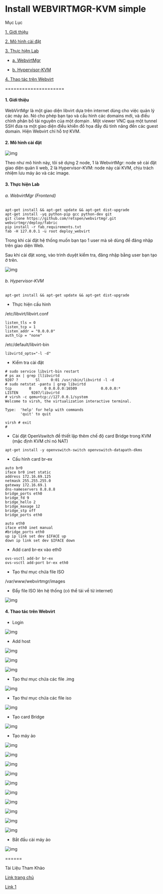 Install WEBVIRTMGR-KVM simple
======

Mục Lục

[1. Giới thiệu](#gioithieu)

[2. Mô hình cài đặt](#mohinh)
				
[3. Thực hiện Lab](#thuchien)

- [a. WebvirtMgr](#web)
	
- [b. Hypervisor-KVM](#kvm)

[4. Thao tác trên Webvirt](#thaotac)

=====================
<a name="gioithieu"></a>

#### 1. Giới thiệu

WebVirtMgr là một giao diện libvirt dựa trên internet dùng cho việc quản lý các máy ảo. Nó cho phép bạn tạo 
và cấu hình các domains mới, và điều chỉnh phân bổ tài nguyên của một domain . Một viewer VNC 
qua một tunnel SSH đưa ra một giao diện điều khiển đồ họa đầy đủ tính năng đến các guest domain. Hiện Webvirt chỉ hỗ trợ KVM.

<a name="mohinh"></a>

#### 2. Mô hình cài đặt

![img](http://i.imgur.com/z1KEK0r.png "img")

Theo như mô hình này, tôi sẽ dựng 2 node, 1 là WebvirtMgr: node sẽ cài đặt giao diện quản lí web, 2 là Hypervisor-KVM: node này cài KVM, chịu trách nhiệm lưu máy ảo và các image.

<a name="thuchien"></a>

#### 3. Thực hiện Lab

<a name="web"></a>

###### a. WebvirtMgr (Frontend)

```
apt-get install && apt-get update && apt-get dist-upgrade
apt-get install -yq python-pip gcc python-dev git
git clone https://github.com/retspen/webvirtmgr.git
webvirtmgr/deploy/fabric
pip install -r fab_requirements.txt
fab -H 127.0.0.1 -u root deploy_webvirt
```

Trong khi cài đặt hệ thống muốn bạn tạo 1 user mà sẽ dùng để đăng nhập trên giao diện Web.

Sau khi cài đặt xong, vào trình duyệt kiểm tra, đăng nhập bằng user bạn tạo ở trên.

![img](http://i.imgur.com/M47Jr9W.png "img")

<a name="kvm"></a>

###### b. Hypervisor-KVM

```
apt-get install && apt-get update && apt-get dist-upgrade
```

- Thực hiện cấu hình

/etc/libvirt/libvirt.conf

```
listen_tls = 0
listen_tcp = 1
listen_addr = "0.0.0.0"
auth_tcp = "none"
```

/etc/default/libvirt-bin

```
libvirtd_opts="-l -d"
```

- Kiểm tra cài đặt

```
# sudo service libvirt-bin restart
# ps ax | grep [l]ibvirtd
9207 ?        Sl     0:01 /usr/sbin/libvirtd -l -d
# sudo netstat -pantu | grep libvirtd
tcp        0      0 0.0.0.0:16509           0.0.0.0:*               LISTEN      9207/libvirtd
# virsh -c qemu+tcp://127.0.0.1/system
Welcome to virsh, the virtualization interactive terminal.

Type:  'help' for help with commands
       'quit' to quit

virsh # exit
#
```

- Cài đặt OpenVswitch để thiết lập thêm chế độ card Bridge trong KVM (mặc định KVM chỉ nó NAT)

```
apt-get install -y openvswitch-switch openvswitch-datapath-dkms
```

- Cấu hình card br-ex

```
auto br0
iface br0 inet static
address 172.16.69.125
netmask 255.255.255.0
gateway 172.16.69.1
dns-nameservers 8.8.8.8
bridge_ports eth0
bridge_fd 9
bridge_hello 2
bridge_maxage 12
bridge_stp off
bridge_ports eth0

auto eth0
iface eth0 inet manual
#bridge_ports eth0
up ip link set dev $IFACE up
down ip link set dev $IFACE down
```

- Add card br-ex vào eth0

```
ovs-vsctl add-br br-ex
ovs-vsctl add-port br-ex eth0
```
- Tạo thư mục chứa file ISO

/var/www/webvirtmgr/images

- Đẩy file ISO lên hệ thống (có thể tải về từ internet)

![img](http://i.imgur.com/zPRQTyw.png "img")

<a name="thaotac"></a>

#### 4. Thao tác trên Webvirt

- Login

![img](http://i.imgur.com/a5UxMe0.png "img")

- Add host

![img](http://i.imgur.com/5RJ8Lbw.png "img")

![img](http://i.imgur.com/0KZcTzU.png "img")

![img](http://i.imgur.com/4PDsY0K.png "img")

- Tạo thư mục chứa các file .img

![img](http://i.imgur.com/rADwDOR.png "img")

- Tạo thư mục chứa các file iso

![img](http://i.imgur.com/PFXKs80.png "img")

- Tạo card Bridge

![img](http://i.imgur.com/tdvSMzc.png "img")

- Tạo máy ảo

![img](http://i.imgur.com/Xgw4Iit.png "img")

![img](http://i.imgur.com/LAuz9xi.png "img")

![img](http://i.imgur.com/wWreh2u.png "img")

![img](http://i.imgur.com/VEiaaRO.png "img")

![img](http://i.imgur.com/U0N0T3g.png "img")

![img](http://i.imgur.com/MjFxEFy.png "img")

![img](http://i.imgur.com/g7sthPM.png "img")

![img](http://i.imgur.com/RVBgz3i.png "img")

![img](http://i.imgur.com/AP8oNhu.png "img")

![img](http://i.imgur.com/AP8oNhu.png "img")

- Bắt đầu cài máy ảo

![img](http://i.imgur.com/SAMfg8q.png "img")

======

Tài Liệu Tham Khảo


[Link trang chủ](https://www.webvirtmgr.net/)

[Link 1](http://www.ainoniwa.net/pelican/2014/0520a.html)
